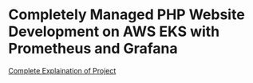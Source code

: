 # Completely Managed PHP Website Development on AWS EKS with Prometheus and Grafana


[Complete Explaination of Project](https://www.linkedin.com/pulse/completely-managed-php-website-development-aws-eks-prometheus-kumar/)
